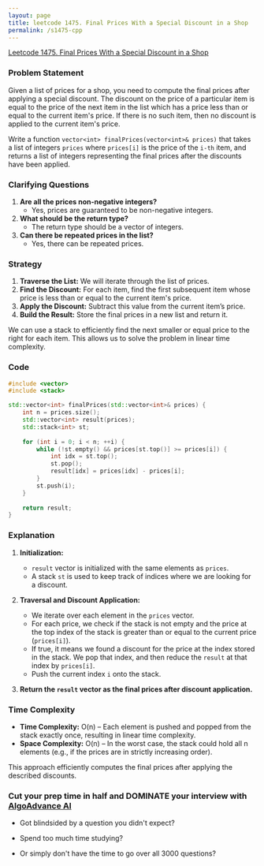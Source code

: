 ```yaml
---
layout: page
title: leetcode 1475. Final Prices With a Special Discount in a Shop
permalink: /s1475-cpp
---
```

[Leetcode 1475. Final Prices With a Special Discount in a Shop](https://algoadvance.github.io/algoadvance/l1475)
### Problem Statement

Given a list of prices for a shop, you need to compute the final prices after applying a special discount. The discount on the price of a particular item is equal to the price of the next item in the list which has a price less than or equal to the current item's price. If there is no such item, then no discount is applied to the current item's price.

Write a function `vector<int> finalPrices(vector<int>& prices)` that takes a list of integers `prices` where `prices[i]` is the price of the `i-th` item, and returns a list of integers representing the final prices after the discounts have been applied.

### Clarifying Questions

1. **Are all the prices non-negative integers?**
   - Yes, prices are guaranteed to be non-negative integers.
2. **What should be the return type?**
   - The return type should be a vector of integers.
3. **Can there be repeated prices in the list?**
   - Yes, there can be repeated prices.

### Strategy

1. **Traverse the List:** We will iterate through the list of prices.
2. **Find the Discount:** For each item, find the first subsequent item whose price is less than or equal to the current item's price.
3. **Apply the Discount:** Subtract this value from the current item’s price.
4. **Build the Result:** Store the final prices in a new list and return it.

We can use a stack to efficiently find the next smaller or equal price to the right for each item. This allows us to solve the problem in linear time complexity.

### Code

```cpp
#include <vector>
#include <stack>

std::vector<int> finalPrices(std::vector<int>& prices) {
    int n = prices.size();
    std::vector<int> result(prices);
    std::stack<int> st;
    
    for (int i = 0; i < n; ++i) {
        while (!st.empty() && prices[st.top()] >= prices[i]) {
            int idx = st.top();
            st.pop();
            result[idx] = prices[idx] - prices[i];
        }
        st.push(i);
    }
    
    return result;
}
```

### Explanation

1. **Initialization:**
   - `result` vector is initialized with the same elements as `prices`.
   - A stack `st` is used to keep track of indices where we are looking for a discount.

2. **Traversal and Discount Application:**
   - We iterate over each element in the `prices` vector.
   - For each price, we check if the stack is not empty and the price at the top index of the stack is greater than or equal to the current price (`prices[i]`).
   - If true, it means we found a discount for the price at the index stored in the stack. We pop that index, and then reduce the `result` at that index by `prices[i]`.
   - Push the current index `i` onto the stack.

3. **Return the `result` vector as the final prices after discount application.**

### Time Complexity

- **Time Complexity:** O(n) – Each element is pushed and popped from the stack exactly once, resulting in linear time complexity.
- **Space Complexity:** O(n) – In the worst case, the stack could hold all n elements (e.g., if the prices are in strictly increasing order).

This approach efficiently computes the final prices after applying the described discounts.


### Cut your prep time in half and DOMINATE your interview with [AlgoAdvance AI](https://algoAdvance.com)

- Got blindsided by a question you didn't expect?

- Spend too much time studying?

- Or simply don't have the time to go over all 3000 questions?

